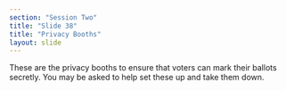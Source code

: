 ```yaml
---
section: "Session Two"
title: "Slide 38"
title: "Privacy Booths"
layout: slide
---
```


These are the privacy booths to ensure that voters can mark their ballots secretly.  You may be asked to help set these up and take them down.
